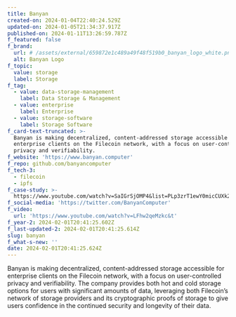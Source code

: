 ```yaml
---
title: Banyan
created-on: 2024-01-04T22:40:24.529Z
updated-on: 2024-01-05T21:34:37.917Z
published-on: 2024-01-11T13:26:59.787Z
f_featured: false
f_brand:
  url: # /assets/external/659872e1c489a49f48f519b0_banyan_logo_white.png
  alt: Banyan Logo
f_topic:
  value: storage
  label: Storage
f_tag:
  - value: data-storage-management
    label: Data Storage & Management
  - value: enterprise
    label: Enterprise
  - value: storage-software
    label: Storage Software
f_card-text-truncated: >-
  Banyan is making decentralized, content-addressed storage accessible for
  enterprise clients on the Filecoin network, with a focus on user-controlled
  privacy and verifiability.
f_website: 'https://www.banyan.computer'
f_repo: github.com/banyancomputer
f_tech-3:
  - filecoin
  - ipfs
f_case-study: >-
  https://www.youtube.com/watch?v=SaIGrSjOMP4&list=PLp3zrT1ewY0micCUXk2G1B1-ukbpuclJy&index=11
f_social-media: 'https://twitter.com/BanyanComputer'
f_video:
  url: 'https://www.youtube.com/watch?v=LFhw2qeMzkc&t'
f_year-2: 2024-02-01T20:41:25.602Z
f_last-updated-2: 2024-02-01T20:41:25.614Z
slug: banyan
f_what-s-new: ''
date: 2024-02-01T20:41:25.624Z
---
```


Banyan is making decentralized, content-addressed storage accessible for enterprise clients on the Filecoin network, with a focus on user-controlled privacy and verifiability. The company provides both hot and cold storage options for users with significant amounts of data, leveraging both Filecoin’s network of storage providers and its cryptographic proofs of storage to give users confidence in the continued security and longevity of their data.
